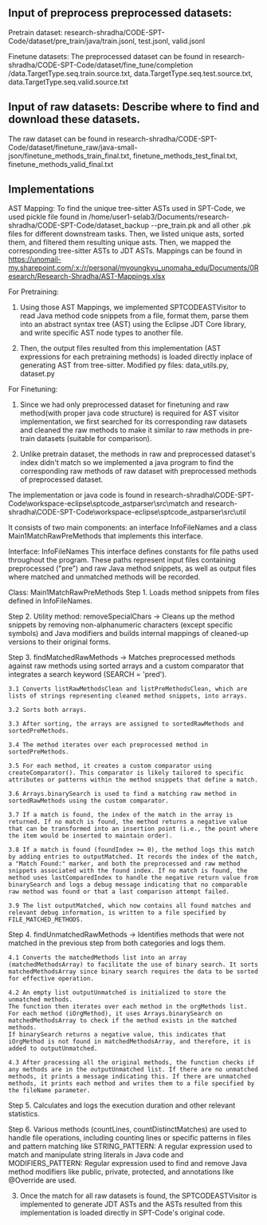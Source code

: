 ## Input of preprocess preprocessed datasets:
Pretrain dataset:
research-shradha/CODE-SPT-Code/dataset/pre_train/java/train.jsonl, test.jsonl, valid.jsonl

Finetune datasets:
The preprocessed dataset can be found in research-shradha/CODE-SPT-Code/dataset/fine_tune/completion
/data.TargetType.seq.train.source.txt, data.TargetType.seq.test.source.txt, data.TargetType.seq.valid.source.txt

## Input of raw datasets: Describe where to find and download these datasets.

The raw dataset can be found in research-shradha/CODE-SPT-Code/dataset/finetune_raw/java-small-json/finetune_methods_train_final.txt, finetune_methods_test_final.txt, finetune_methods_valid_final.txt

## Implementations
AST Mapping:
To find the unique tree-sitter ASTs used in SPT-Code, we used pickle file found in /home/user1-selab3/Documents/research-shradha/CODE-SPT-Code/dataset_backup --pre_train.pk and  all other .pk files for different downstream tasks. Then, we listed unique asts, sorted them, and filtered them resulting unique asts. Then, we mapped the corresponding tree-sitter ASTs to JDT ASTs. Mappings can be found in https://unomail-my.sharepoint.com/:x:/r/personal/myoungkyu_unomaha_edu/Documents/0Research/Research-Shradha/AST-Mappings.xlsx

For Pretraining:
1. Using those AST Mappings, we implemented SPTCODEASTVisitor to read Java method code snippets from a file, format them, parse them into an abstract syntax tree (AST) using the Eclipse JDT Core library, and write specific AST node types to another file. 

2. Then, the output files resulted from this implementation (AST expressions for each pretraining methods) is loaded directly inplace of generating AST from tree-sitter. 
Modified py files: data_utils.py, dataset.py

For Finetuning:
1. Since we had only preprocessed dataset for finetuning and raw method(with proper java code structure) is required for AST visitor implementation, we first searched for its corresponding raw datasets and cleaned the raw methods to make it similar to raw methods in pre-train datasets (suitable for comparison). 

2. Unlike pretrain dataset, the methods in raw and preprocessed dataset's index didn't match so we implemented a java program to find the corresponding raw methods of raw dataset with preprocessed methods of preprocessed dataset.

The implementation or java code is found in research-shradha\CODE-SPT-Code\workspace-eclipse\sptcode_astparser\src\match and research-shradha\CODE-SPT-Code\workspace-eclipse\sptcode_astparser\src\util

It consists of two main components: an interface InfoFileNames and a class Main1MatchRawPreMethods that implements this interface.

Interface: InfoFileNames
This interface defines constants for file paths used throughout the program. These paths represent input files containing preprocessed ("pre") and raw Java method snippets, as well as output files where matched and unmatched methods will be recorded. 

Class: Main1MatchRawPreMethods
Step 1. Loads method snippets from files defined in InfoFileNames.

Step 2. Utility method: removeSpecialChars -> Cleans up the method snippets by removing non-alphanumeric characters (except specific symbols) and Java modifiers and builds internal mappings of cleaned-up versions to their original forms.

Step 3. findMatchedRawMethods -> Matches preprocessed methods against raw methods using sorted arrays and a custom comparator that integrates a search keyword (SEARCH = 'pred').

    3.1 Converts listRawMethodsClean and listPreMethodsClean, which are lists of strings representing cleaned method snippets, into arrays. 

    3.2 Sorts both arrays. 

    3.3 After sorting, the arrays are assigned to sortedRawMethods and sortedPreMethods. 

    3.4 The method iterates over each preprocessed method in sortedPreMethods.

    3.5 For each method, it creates a custom comparator using createComparator(). This comparator is likely tailored to specific attributes or patterns within the method snippets that define a match.

    3.6 Arrays.binarySearch is used to find a matching raw method in sortedRawMethods using the custom comparator. 

    3.7 If a match is found, the index of the match in the array is returned. If no match is found, the method returns a negative value that can be transformed into an insertion point (i.e., the point where the item would be inserted to maintain order).

    3.8 If a match is found (foundIndex >= 0), the method logs this match by adding entries to outputMatched. It records the index of the match, a "Match Found:" marker, and both the preprocessed and raw method snippets associated with the found index. If no match is found, the method uses lastComparedIndex to handle the negative return value from binarySearch and logs a debug message indicating that no comparable raw method was found or that a last comparison attempt failed.
    
    3.9 The list outputMatched, which now contains all found matches and relevant debug information, is written to a file specified by FILE_MATCHED_METHODS.

Step 4. findUnmatchedRawMethods -> Identifies methods that were not matched in the previous step from both categories and logs them.

    4.1 Converts the matchedMethods list into an array (matchedMethodsArray) to facilitate the use of binary search. It sorts matchedMethodsArray since binary search requires the data to be sorted for effective operation.

    4.2 An empty list outputUnmatched is initialized to store the unmatched methods.
    The function then iterates over each method in the orgMethods list. For each method (iOrgMethod), it uses Arrays.binarySearch on matchedMethodsArray to check if the method exists in the matched methods.
    If binarySearch returns a negative value, this indicates that iOrgMethod is not found in matchedMethodsArray, and therefore, it is added to outputUnmatched.
    
    4.3 After processing all the original methods, the function checks if any methods are in the outputUnmatched list. If there are no unmatched methods, it prints a message indicating this. If there are unmatched methods, it prints each method and writes them to a file specified by the fileName parameter.

Step 5. Calculates and logs the execution duration and other relevant statistics.

Step 6. Various methods (countLines, countDistinctMatches) are used to handle file operations, including counting lines or specific patterns in files and pattern matching like STRING_PATTERN: A regular expression used to match and manipulate string literals in Java code and MODIFIERS_PATTERN: Regular expression used to find and remove Java method modifiers like public, private, protected, and annotations like @Override are used.

3. Once the match for all raw datasets is found, the SPTCODEASTVisitor is implemented to generate JDT ASTs and the ASTs resulted from this implementation is loaded directly in SPT-Code's original code.



